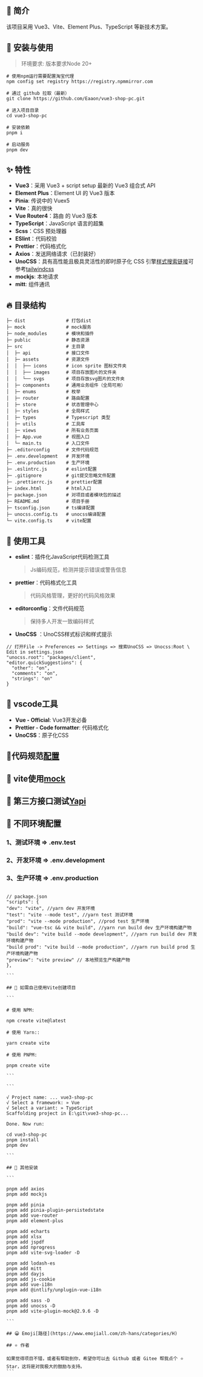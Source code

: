 ## 🎨 简介

该项目采用 Vue3、Vite、Element Plus、TypeScript 等新技术方案。

## 🌈 安装与使用

> 环境要求: 版本要求Node 20+

```
# 使用npm运行需要配置淘宝代理
npm config set registry https://registry.npmmirror.com

# 通过 github 拉取（最新）
git clone https://github.com/Eaaon/vue3-shop-pc.git

# 进入项目目录
cd vue3-shop-pc

# 安装依赖
pnpm i

# 启动服务
pnpm dev
```

## ✨ 特性

- **Vue3**：采用 Vue3 + script setup 最新的 Vue3 组合式 API
- **Element Plus**：Element UI 的 Vue3 版本
- **Pinia**: 传说中的 Vuex5
- **Vite**：真的很快
- **Vue Router4**：路由 的 Vue3 版本
- **TypeScript**：JavaScript 语言的超集
- **Scss**：CSS 预处理器
- **ESlint**：代码校验
- **Prettier**：代码格式化
- **Axios**：发送网络请求（已封装好）
- **UnoCSS**：具有高性能且极具灵活性的即时原子化 CSS 引擎[样式搜索链接](https://unocss.dev/interactive/)可参考[tailwindcss](https://tailwindcss.com/docs/margin)
- **mockjs**: 本地请求
- **mitt**: 组件通讯

## 🔥 目录结构

```
├─ dist               # 打包dist
├─ mock               # mock服务
├─ node_modules       # 模块和插件
├─ public             # 静态资源
├─ src                # 主目录
│  ├─ api             # 接口文件
│  ├─ assets          # 资源文件
│  │  ├── icons       # icon sprite 图标文件夹
│  │  ├── images      # 项目存放图片的文件夹
│  │  └── svgs        # 项目存放svg图片的文件夹
│  ├─ components      # 通用业务组件（全局可用）
│  ├─ enums           # 枚举
│  ├─ router          # 路由配置
│  ├─ store           # 状态管理中心
│  ├─ styles          # 全局样式
│  ├─ types           # Typescript 类型
│  ├─ utils           # 工具库
│  ├─ views           # 所有业务页面
│  ├─ App.vue         # 视图入口
│  └─ main.ts         # 入口文件
├─ .editorconfig      # 文件代码规范
├─ .env.development   # 开发环境
├─ .env.production    # 生产环境
├─ .eslintrc.js       # eslint配置
├─ .gitignore         # git提交忽略文件配置
├─ .prettierrc.js     # prettier配置
├─ index.html         # html入口
├─ package.json       # 对项目或者模块包的描述
├─ README.md          # 项目手册
├─ tsconfig.json      # ts编译配置
├─ unocss.config.ts   # unocss编译配置
└─ vite.config.ts     # vite配置
```

## 🔨 使用工具

- **eslint**：插件化JavaScript代码检测工具

  > Js编码规范，检测并提示错误或警告信息

- **prettier**：代码格式化工具

  > 代码风格管理，更好的代码风格效果

- **editorconfig**：文件代码规范

  > 保持多人开发一致编码样式

- **UnoCSS** ：UnoCSS样式标识和样式提示

```
// 打开File -> Preferences => Settings => 搜索UnoCSS => Unocss:Root \ Edit in settings.json
"unocss.root": "packages/client",
"editor.quickSuggestions": {
  "other": "on",
  "comments": "on",
  "strings": "on"
}
```

## 🔧 vscode工具

- **Vue - Official**: Vue3开发必备
- **Prettier - Code formatter**: 代码格式化
- **UnoCSS**：原子化CSS

## 🚄代码规范[配置](https://junki.cn/frontend/18_Vue3_CodeFormat.html#_1-2-%E9%85%8D%E7%BD%AEeslint)

## 🔑 vite使用[mock](https://www.viterc.cn/en/vite-plugin-mock.html)

## 🔭 第三方接口测试[Yapi](https://yapi.pro/)

## 🎃 不同环境配置

### 1、测试环境 => .env.test

### 2、开发环境 => .env.development

### 3、生产环境 => .env.production

````

// package.json
"scripts": {
"dev": "vite", //yarn dev 开发环境
"test": "vite --mode test", //yarn test 测试环境
"prod": "vite --mode production", //prod test 生产环境
"build": "vue-tsc && vite build", //yarn run build dev 生产环境构建产物
"build dev": "vite build --mode development", //yarn run build dev 开发环境构建产物
"build prod": "vite build --mode production", //yarn run build prod 生产环境构建产物
"preview": "vite preview" // 本地预览生产构建产物
},

```

## 🎈 如需自己使用Vite创建项目

```

# 使用 NPM:

npm create vite@latest

# 使用 Yarn::

yarn create vite

# 使用 PNPM:

pnpm create vite

```

```

√ Project name: ... vue3-shop-pc
√ Select a framework: » Vue
√ Select a variant: » TypeScript
Scaffolding project in E:\git\vue3-shop-pc...

Done. Now run:

cd vue3-shop-pc
pnpm install
pnpm dev

```

## 🚀 其他安装

```

pnpm add axios
pnpm add mockjs

pnpm add pinia
pnpm add pinia-plugin-persistedstate
pnpm add vue-router
pnpm add element-plus

pnpm add echarts
pnpm add xlsx
pnpm add jspdf
pnpm add nprogress
pnpm add vite-svg-loader -D

pnpm add lodash-es
pnpm add mitt
pnpm add dayjs
pnpm add js-cookie
pnpm add vue-i18n
pnpm add @intlify/unplugin-vue-i18n

pnpm add sass -D
pnpm add unocss -D
pnpm add vite-plugin-mock@2.9.6 -D

```

## 😀 Emoji[路径](https://www.emojiall.com/zh-hans/categories/H)

## ⭐ 作者

如果觉得项目不错，或者有帮助到你，希望你可以去 Github 或者 Gitee 帮我点个 ⭐ Star，这将是对我极大的鼓励与支持。
```
````
